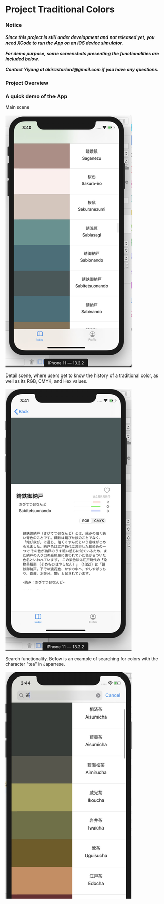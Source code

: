 # Project Traditional Colors

<h3>Notice</h3>
<h5>Since this project is still under development and not released yet, you need XCode to run the App on an iOS device simulator.</br></br>
For demo purpose, some screenshots presenting the functionalities are included below.</br></br>
Contact Yiyang at akirastarlord@gmail.com if you have any questions.</h4>

<h3>Project Overview</h3>

<h3>A quick demo of the App</h3>

Main scene
</br></br>
<img src="demo%20images/app%20demo%20main%20view.jpg?raw=true" width="400">
</br>

Detail scene, where users get to know the history of a traditional color, as well as its RGB, CMYK, and Hex values.
</br></br>
<img src="demo%20images/app%20demo%20detail%20view.jpg?raw=true" width="400">
</br>

Search functionality. Below is an example of searching for colors with the character "tea" in Japanese.
</br></br>
<img src="demo%20images/app%20demo%20search%20function.jpg?raw=true" width="400">
